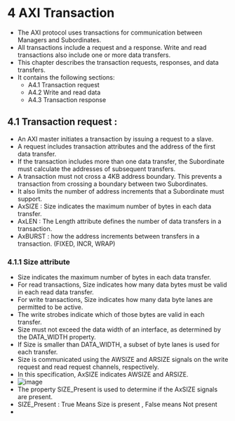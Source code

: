 # 4 AXI Transaction
-  The AXI protocol uses transactions for communication between Managers and Subordinates.
- All transactions include a request and a response. Write and read transactions also include one or more data transfers.
- This chapter describes the transaction requests, responses, and data transfers.
- It contains the following sections:
  - A4.1 Transaction request
  - A4.2 Write and read data
  - A4.3 Transaction response

## 4.1 Transaction request :
  - An AXI master initiates a transaction by issuing a request to a slave.
  - A request includes transaction attributes and the address of the first data transfer.
  - If the transaction includes more than one data transfer, the Subordinate must calculate the addresses of subsequent transfers.
  - A transaction must not cross a 4KB address boundary. This prevents a transaction from crossing a boundary between two Subordinates.
  - It also limits the number of address increments that a Subordinate must support.
  - AxSIZE   : Size indicates the maximum number of bytes in each data transfer.
  - AxLEN    : The Length attribute defines the number of data transfers in a transaction.
  - AxBURST  : how the address increments between transfers in a transaction. (FIXED, INCR, WRAP)
### 4.1.1 Size attribute
  - Size indicates the maximum number of bytes in each data transfer.
  - For read transactions, Size indicates how many data bytes must be valid in each read data transfer.
  - For write transactions, Size indicates how many data byte lanes are permitted to be active.
  - The write strobes indicate which of those bytes are valid in each transfer.
  - Size must not exceed the data width of an interface, as determined by the DATA_WIDTH property.
  - If Size is smaller than DATA_WIDTH, a subset of byte lanes is used for each transfer.
  - Size is communicated using the AWSIZE and ARSIZE signals on the write request and read request channels, respectively.
  - In this specification, AxSIZE indicates AWSIZE and ARSIZE.
  - ![image](https://github.com/user-attachments/assets/ddc15e2b-10af-4716-a2f2-c8171d30c074)
  - The property SIZE_Present is used to determine if the AxSIZE signals are present.
  - SIZE_Present  : True Means Size is present , False means Not present
  - 
